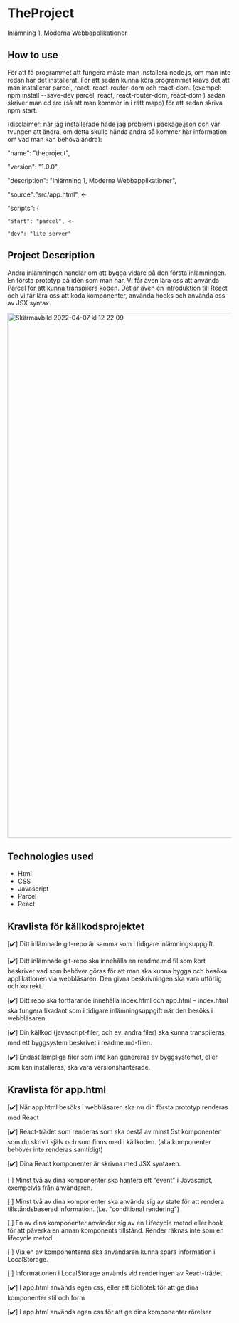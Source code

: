 # TheProject
Inlämning 1, Moderna Webbapplikationer

## How to use
För att få programmet att fungera måste man installera node.js, om man inte redan har det installerat. För att sedan kunna köra programmet krävs det att man installerar parcel, react, react-router-dom och react-dom. 
(exempel:  npm install --save-dev parcel, react, react-router-dom, react-dom ) 
sedan skriver man cd src (så att man kommer in i rätt mapp) för att sedan skriva npm start.

(disclaimer: när jag installerade hade jag problem i package.json och var tvungen att ändra, om detta skulle hända andra så kommer här information om vad man kan behöva ändra):

  "name": "theproject",

  "version": "1.0.0",

  "description": "Inlämning 1, Moderna Webbapplikationer",

  "source":"src/app.html",  <-

  "scripts": {

    "start": "parcel", <-
    
    "dev": "lite-server"

## Project Description
Andra inlämningen handlar om att bygga vidare på den första inlämningen. En första prototyp på idén som man har. Vi får även lära oss att använda Parcel för att kunna transpilera koden. Det är även en introduktion till React och vi får lära oss att koda komponenter, använda hooks och använda oss av JSX syntax.

<img width="1180" alt="Skärmavbild 2022-04-07 kl  12 22 09" src="https://user-images.githubusercontent.com/89778044/162179946-ea6c33f8-676f-4832-8952-f513bb68bebb.png">

## Technologies used
- Html
- CSS
- Javascript
- Parcel
- React

## Kravlista för källkodsprojektet

[:heavy_check_mark:] Ditt inlämnade git-repo är samma som i tidigare inlämningsuppgift.

[:heavy_check_mark:] Ditt inlämnade git-repo ska innehålla en readme.md fil som kort beskriver vad som behöver göras för att man ska kunna bygga och besöka applikationen via webbläsaren. Den givna beskrivningen ska vara utförlig och korrekt.

[:heavy_check_mark:] Ditt repo ska fortfarande innehålla index.html och app.html - index.html ska fungera likadant som i tidigare inlämningsuppgift när den besöks i webbläsaren.

[:heavy_check_mark:] Din källkod (javascript-filer, och ev. andra filer) ska kunna transpileras med ett byggsystem beskrivet i readme.md-filen.

[:heavy_check_mark:] Endast lämpliga filer som inte kan genereras av byggsystemet, eller som kan installeras, ska vara versionshanterade.

## Kravlista för app.html

[:heavy_check_mark:] När app.html besöks i webbläsaren ska nu din första prototyp renderas med React

[:heavy_check_mark:] React-trädet som renderas som ska bestå av minst 5st komponenter som du skrivit själv och som finns med i källkoden. (alla komponenter behöver inte renderas samtidigt)

[:heavy_check_mark:] Dina React komponenter är skrivna med JSX syntaxen. 

[ ] Minst två av dina komponenter ska hantera ett "event" i Javascript, exempelvis från användaren.

[ ] Minst två av dina komponenter ska använda sig av state för att rendera tillståndsbaserad information. (i.e. "conditional rendering")

[ ] En av dina komponenter använder sig av en Lifecycle metod eller hook för att påverka en annan komponents tillstånd. Render räknas inte som en lifecycle metod.

[ ] Via en av komponenterna ska användaren kunna spara information i LocalStorage.

[ ] Informationen i LocalStorage används vid renderingen av React-trädet.

[:heavy_check_mark:] I app.html används egen css, eller ett bibliotek för att ge dina komponenter stil och form
	
[:heavy_check_mark:] I app.html används egen css för att ge dina komponenter rörelser

